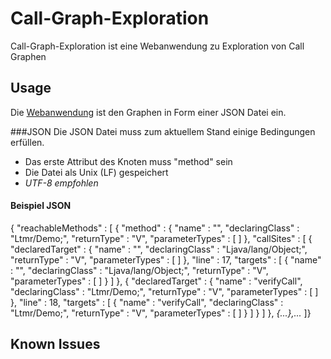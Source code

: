 # Call-Graph-Exploration
Call-Graph-Exploration ist eine Webanwendung zu Exploration von Call Graphen


## Usage
Die [Webanwendung](https://martinkem.github.io/Call-Graph-Exploration/) ist den Graphen in Form einer JSON Datei ein. 

###JSON
Die JSON Datei muss zum aktuellem Stand einige Bedingungen erfüllen.

* Das erste Attribut des Knoten muss "method" sein
* Die Datei als Unix (LF) gespeichert
* _UTF-8 empfohlen_

#### Beispiel JSON
{
  "reachableMethods" : [ {
    "method" : {
      "name" : "<init>",
      "declaringClass" : "Ltmr/Demo;",
      "returnType" : "V",
      "parameterTypes" : [ ]
    },
    "callSites" : [ {
      "declaredTarget" : {
        "name" : "<init>",
        "declaringClass" : "Ljava/lang/Object;",
        "returnType" : "V",
        "parameterTypes" : [ ]
      },
      "line" : 17,
      "targets" : [ {
        "name" : "<init>",
        "declaringClass" : "Ljava/lang/Object;",
        "returnType" : "V",
        "parameterTypes" : [ ]
      } ]
    }, {
      "declaredTarget" : {
        "name" : "verifyCall",
        "declaringClass" : "Ltmr/Demo;",
        "returnType" : "V",
        "parameterTypes" : [ ]
      },
      "line" : 18,
      "targets" : [ {
        "name" : "verifyCall",
        "declaringClass" : "Ltmr/Demo;",
        "returnType" : "V",
        "parameterTypes" : [ ]
      } ]
    } ]
  }, _{...},..._
  ]}

## Known Issues